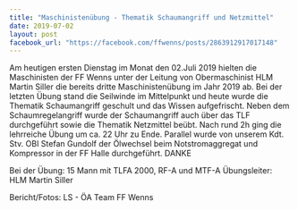 ```yaml
---
title: "Maschinistenübung - Thematik Schaumangriff und Netzmittel"
date: 2019-07-02
layout: post
facebook_url: "https://facebook.com/ffwenns/posts/2863912917017148"
---
```


Am heutigen ersten Dienstag im Monat den 02.Juli 2019 hielten die Maschinisten der FF Wenns unter der Leitung von Obermaschinist HLM Martin Siller die bereits dritte Maschinistenübung im Jahr 2019 ab. Bei der letzten Übung stand die Seilwinde im Mittelpunkt und heute wurde die Thematik Schaumangriff geschult und das Wissen aufgefrischt. Neben dem Schaumregelangriff wurde der Schaumangriff auch über das TLF durchgeführt sowie die Thematik Netzmittel beübt. Nach rund 2h ging die lehrreiche Übung um ca. 22 Uhr zu Ende. Parallel wurde von unserem Kdt. Stv. OBI Stefan Gundolf der Ölwechsel beim Notstromaggregat und Kompressor in der FF Halle durchgeführt. DANKE

Bei der Übung: 
15 Mann mit TLFA 2000, RF-A und MTF-A
Übungsleiter: HLM Martin Siller

Bericht/Fotos: LS - ÖA Team FF Wenns